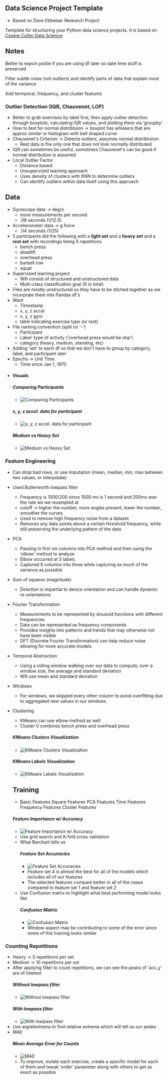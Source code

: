 ## Data Science Project Template

- Based on Dave Ebbelaar Research Project

Template for structuring your Python data science projects. It is based on [Cookie Cutter Data Science](https://drivendata.github.io/cookiecutter-data-science/).

## Notes

Better to export pickle if you are using df later so date time stuff is preserved

Filter subtle noise (not outliers) and identify parts of data that explain most of the variance

Add termporal, frequency, and cluster features

### Outlier Detection (IQR, Chauvenet, LOF)

- Better to grab exercises by label first, then apply outlier detection through boxplots, calculating IQR values, and plotting them via 'groupby'
- How to test for normal distribtuion -> boxplot has whiskers that are approx similar or histogram with bell shaped curve
- Chauvenet's Criterion -> Detects outliers, assumes normal distribtution
  - Rest data is the only one that does not look normally distributed
- IQR can sometimes be useful, sometimes Chauvenet's can be good if normal distribution is assumed
- Local Outlier Factor
  - Distance based
  - Unsupervized learning approach
  - Uses density of clusters with KNN to determine outliers
  - Can identify outliers within data itself using this approach

## Data

- Gyroscope data -> deg/s
  - more measurements per second
  - .08 seconds (1/12.5)
- Accelerometer data -> g force
  - .04 seconds (1/25)
- 5 participants did the following with a **light set** and a **heavy set** and a **rest set** with recordings being 5 repetitions
  - bench press
  - deadlift
  - overhead press
  - barbell row
  - squat
- Supervized learning project
  - Will consist of structured and unstructured data
  - Multi-class classification goal (6 in total)
- Files are mostly unstructured so they have to be stiched together as we incorprate them into Pandas df's
- Want
  - Timestamp
  - x, y, z accel
  - x, y, z gyro
  - label indicating exercise type (or rest)
- File naming convention (split on '-')
  - Participant
  - Label: type of activity ('overhead press would be ohp')
  - category (heavy, medium, standing, etc)
- Adding 'set' to each df so that we don't have to group by category, label, and participant later
- Epochs -> Unit Time
  - Time since Jan 1, 1970
- #### Visuals
  ##### Comparing Participants
  - ![Comparing Participants](./reports/figures/subset_comparing_participants.png)
  ##### x, y, z accel. data for participant
  - ![x, y, z accel. data for participant](./reports/figures/xyz_for_participant.png)
  ##### Medium vs Heavy Set
  - ![Medium vs Heavy Set](./reports/figures/medium_vs_heavy.png)

### Feature Engineering

- Can drop bad rows, or use imputation (mean, median, min, max between two values, or interpolate)
- Used Butterworth lowpass filter

  - Frequency is 1000/200 since 1000 ms is 1 second and 200ms was the rate we we resampled at
  - cutoff -> higher the number, more angles present, lower the number, smoother the curves
  - Used to remove high frequency noise from a dataset
  - Removes any data points above a certain threshold frequency, while still preserving the underlying pattern of the data

- PCA

  - Passing in first six columns into PCA method and then using the 'elbow' method to analyze
  - Elbow occurred at 3 labels
  - Captured 6 columns into three while capturing as much of the variance as possible

- Sum of squares (magnitude)

  - Direction is impartial to device orientation and can handle dynamic re-orientations

- Fourier Transformation

  - Measurements to be represented by sinusoid functions with different frequencies
  - Data can be represented as frequency components
  - Provides insights into patterns and trends that may otherwise not have been visible
  - DFT (Discrete Fourier Transformation) can help reduce noise allowing for more accurate models

- Temporal Abstraction

  - Using a rolling window walking over our data to compute, over a window size, the average and standard deviation
  - Will use mean and standard deviation

- Windows

  - For windows, we skipped every other column to avoid overfitting due to aggregated new values in our windows

- Clustering

  - KMeans can use elbow method as well
  - Cluster 0 combines bench press and overhead press

  ##### KMeans Clusters Visualization

  - ![KMeans Clusters Visualization](./reports/figures/kmeans_clusters.png)

  ##### KMeans Labels Visualization

  - ![KMeans Labels Visualization](./reports/figures/kmeans_labels.png)

  ## Training

  - Basic Features
    Square Features
    PCA Features
    Time Features
    Frequency Features
    Cluster Features

  ##### Feature Importance w/ Accuracy

  - ![Feature Importance w/ Accuracy](./reports/figures/accuracy_with_features.png)
  - Use grid search and K-fold cross validation
  - What Barchart tells us
    ##### Feature Set Accuracies
    - ![Feature Set Accuracies](./reports/figures/featuresets_accuracy_barchart.png)
    - Feature set 4 is almost the best for all of the models which includes all of our features
    - The selected features compare better in all of the cases compared to feature set 1 and feature set 2
  - Use Confusion matrix to highlight what best performing model looks like
    ##### Confusion Matrix
    - ![Confusion Matrix](./reports/figures/confusion_matrix.png)
    - Window aspect may be contributing to some of the error since some of this training looks similar

### Counting Repetitions

- Heavy -> 5 repetitions per set
- Medium -> 10 repetitions per set
- After applying filter to count repetitions, we can see the peaks of 'acc_y' are of interest
  ##### Without lowpass filter
  - ![Without lowpass filter](./reports/figures/without_lowpass_filter.png)
  ##### With lowpass filter
  - ![With lowpass filter](./reports/figures/with_lowpass_filter.png)
- Use argrelextrema to find relative extrema which will tell us our peaks
- MAE
  ##### Mean Average Error for Counts
  - ![MAE](./reports/figures/mae_of_miscategorizations.png)
  - To improve, isolate each exercise, create a specific model for each of them and tweak 'order' parameter along with others to get as exact as possible
